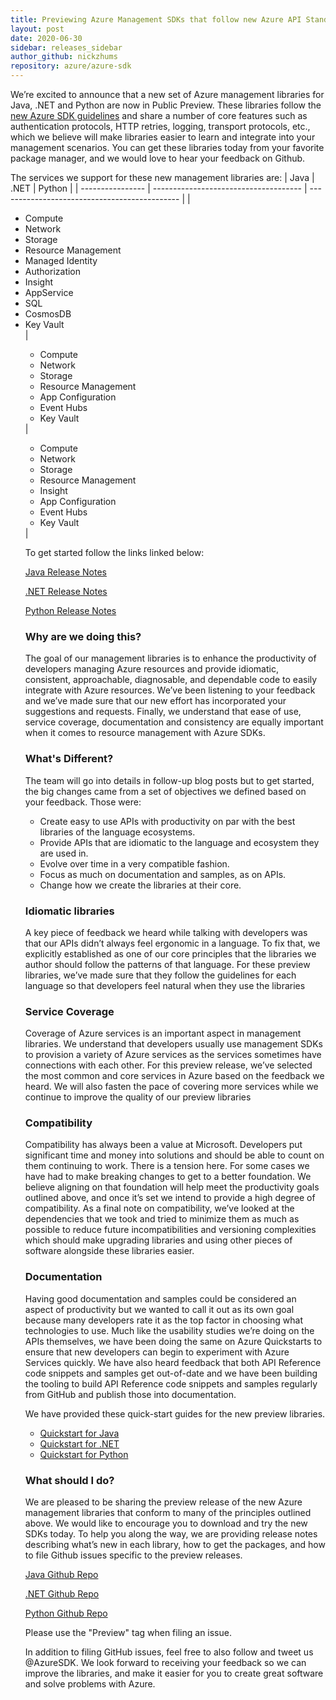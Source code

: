 ```yaml
---
title: Previewing Azure Management SDKs that follow new Azure API Standards
layout: post
date: 2020-06-30
sidebar: releases_sidebar
author_github: nickzhums
repository: azure/azure-sdk
---
```

We’re excited to announce that a new set of Azure management libraries for Java, .NET and Python are now in Public Preview. These libraries follow the [new Azure SDK guidelines](https://aka.ms/azure-sdk-site) and share a number of core features such as authentication protocols, HTTP retries, logging, transport protocols, etc., which we believe will make libraries easier to learn and integrate into your management scenarios. You can get these libraries today from your favorite package manager, and we would love to hear your feedback on Github. 

The services we support for these new management libraries are: 
| Java             | .NET                                  | Python                                        |
| ---------------- | ------------------------------------- | --------------------------------------------- |
| <ul><li>Compute</li><li>Network</li><li>Storage</li><li>Resource Management</li><li>Managed Identity</li><li>Authorization</li><li>Insight</li><li>AppService</li><li>SQL</li><li>CosmosDB</li><li>Key Vault</li> | <ul><li>Compute</li><li>Network</li><li>Storage</li><li>Resource Management</li><li>App Configuration</li><li>Event Hubs</li><li>Key Vault</li></ul> | <ul><li>Compute</li><li>Network</li><li>Storage</li><li>Resource Management</li><li>Insight</li><li>App Configuration</li><li>Event Hubs</li><li>Key Vault</li></ul> |

To get started follow the links linked below: 

[Java Release Notes](https://azure.github.io/azure-sdk/releases/2020-06/java.html) 

[.NET Release Notes](https://azure.github.io/azure-sdk/releases/2020-06/dotnet.html) 

[Python Release Notes](https://azure.github.io/azure-sdk/releases/2020-06/python.html)

### Why are we doing this? 

The goal of our management libraries is to enhance the productivity of developers managing Azure resources and provide idiomatic, consistent, approachable, diagnosable, and dependable code to easily integrate with Azure resources. We’ve been listening to your feedback and we’ve made sure that our new effort has incorporated your suggestions and requests. Finally, we understand that ease of use, service coverage, documentation and consistency are equally important when it comes to resource management with Azure SDKs.  

### What's Different?

The team will go into details in follow-up blog posts but to get started, the big changes came from a set of objectives we defined based on your feedback. Those were: 

- Create easy to use APIs with productivity on par with the best libraries of the language ecosystems. 
- Provide APIs that are idiomatic to the language and ecosystem they are used in. 
- Evolve over time in a very compatible fashion. 
- Focus as much on documentation and samples, as on APIs. 
- Change how we create the libraries at their core. 

### Idiomatic libraries 

A key piece of feedback we heard while talking with developers was that our APIs didn’t always feel ergonomic in a language. To fix that, we explicitly established as one of our core principles that the libraries we author should follow the patterns of that language. For these preview libraries, we’ve made sure that they follow the guidelines for each language so that developers feel natural when they use the libraries 

### Service Coverage 

Coverage of Azure services is an important aspect in management libraries. We understand that developers usually use management SDKs to provision a variety of Azure services as the services sometimes have connections with each other. For this preview release, we’ve selected the most common and core services in Azure based on the feedback we heard. We will also fasten the pace of covering more services while we continue to improve the quality of our preview libraries 

### Compatibility

Compatibility has always been a value at Microsoft. Developers put significant time and money into solutions and should be able to count on them continuing to work. There is a tension here. For some cases we have had to make breaking changes to get to a better foundation. We believe aligning on that foundation will help meet the productivity goals outlined above, and once it’s set we intend to provide a high degree of compatibility. As a final note on compatibility, we’ve looked at the dependencies that we took and tried to minimize them as much as possible to reduce future incompatibilities and versioning complexities which should make upgrading libraries and using other pieces of software alongside these libraries easier. 

### Documentation

Having good documentation and samples could be considered an aspect of productivity but we wanted to call it out as its own goal because many developers rate it as the top factor in choosing what technologies to use. Much like the usability studies we’re doing on the APIs themselves, we have been doing the same on Azure Quickstarts to ensure that new developers can begin to experiment with Azure Services quickly. We have also heard feedback that both API Reference code snippets and samples get out-of-date and we have been building the tooling to build API Reference code snippets and samples regularly from GitHub and publish those into documentation. 

We have provided these quick-start guides for the new preview libraries.

- [Quickstart for Java](https://github.com/Azure/azure-sdk-for-java/tree/master/sdk/management)
- [Quickstart for .NET](https://github.com/Azure/azure-sdk-for-net/blob/master/doc/mgmt_preview_quickstart.md)
- [Quickstart for Python](https://github.com/Azure/azure-sdk-for-python/blob/master/doc/sphinx/mgmt_preview_quickstart.rst)


### What should I do? 

We are pleased to be sharing the preview release of the new Azure management libraries that conform to many of the principles outlined above. We would like to encourage you to download and try the new SDKs today. To help you along the way, we are providing release notes describing what’s new in each library, how to get the packages, and how to file Github issues specific to the preview releases.  

[Java Github Repo](https://github.com/Azure/azure-sdk-for-java) 

[.NET Github Repo](https://github.com/Azure/azure-sdk-for-net) 

[Python Github Repo](https://github.com/Azure/azure-sdk-for-python)

Please use the "Preview" tag when filing an issue.

In addition to filing GitHub issues, feel free to also follow and tweet us @AzureSDK. We look forward to receiving your feedback so we can improve the libraries, and make it easier for you to create great software and solve problems with Azure. 
